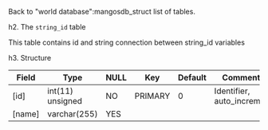 Back to "world database":mangosdb_struct list of tables.

h2. The `string_id` table

This table contains id and string connection between string_id variables

h3. Structure

| Field                           | Type             | NULL | Key     | Default | Comments                    |
| ------------------------------- | ---------------- | ---- | ------- | ------- | --------------------------- |
| [id]     | int(11) unsigned | NO   | PRIMARY | 0       | Identifier, auto\_increment |
| [name]   | varchar(255) | YES  |         |         |                             |